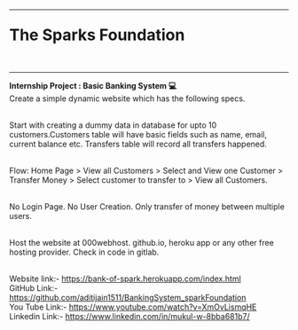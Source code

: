 
<h1><hr>The Sparks Foundation </h1><br>
<b><hr>Internship Project : Basic Banking System 💻<br></b>
Create a simple dynamic website which has the following specs.<br><br>

Start with creating a dummy data in database for upto 10 customers.Customers table will have basic fields such as name, email, current balance etc. Transfers table will record all transfers happened.<br><br>


Flow: Home Page > View all Customers > Select and View one Customer > Transfer Money > Select customer to transfer to > View all Customers.<br><br>

No Login Page. No User Creation. Only transfer of money between multiple users.<br><br>

Host the website at 000webhost. github.io, heroku app or any other free hosting provider. Check in code in gitlab.
<br><br>

Website link:- https://bank-of-spark.herokuapp.com/index.html<br>
GitHub Link:- https://github.com/aditijain1511/BankingSystem_sparkFoundation<br>
You Tube Link:- https://www.youtube.com/watch?v=XmOvLismqHE<br>
Linkedin Link:- https://www.linkedin.com/in/mukul-w-8bba681b7/<br>
